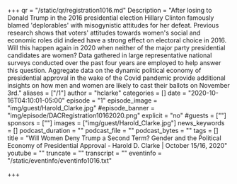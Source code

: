 +++
qr = "/static/qr/registration1016.md"
Description = "After losing to Donald Trump in the 2016 presidential election Hillary Clinton famously blamed 'deplorables' with misogynistic attitudes for her defeat.  Previous research shows that voters' attitudes towards women's social and economic roles did indeed have a strong effect on electoral choice in 2016.  Will this happen again in 2020 when neither of the major party presidential candidates are women?  Data gathered in large representative national surveys conducted over the past four years are employed to help answer this question. Aggregate data on the dynamic political economy of presidential approval in the wake of the Covid pandemic provide additional insights on how men and women are likely to cast their ballots on November 3rd."
aliases = ["/1"]
author = "hclarke"
categories = []
date = "2020-10-16T04:10:01-05:00"
episode = "1"
episode_image = "img/guest/Harold_Clarke.jpg"
#episode_banner = "img/episode/DACRegistration10162020.png"
explicit = "no"
#guests = [""]
sponsors = [""]
images = ["img/guest/Harold_Clarke.jpg"]
news_keywords = []
podcast_duration = ""
podcast_file = ""
podcast_bytes = ""
tags = []
title = "Will Women Deny Trump a Second Term? Gender and the Political Economy of Presidential Approval - Harold D. Clarke | October 15/16, 2020"
youtube = ""
truncate = ""
transcript = "" 
eventinfo = "/static/eventinfo/eventinfo1016.txt"

+++
